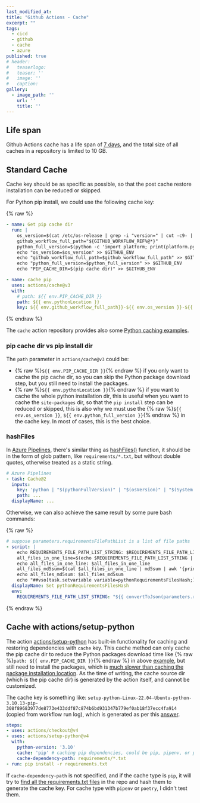 ```yaml
---
last_modified_at:
title: "Github Actions - Cache"
excerpt: ""
tags:
  - cicd
  - github
  - cache
  - azure
published: true
# header:
#   teaserlogo:
#   teaser: ''
#   image: ''
#   caption:
gallery:
  - image_path: ''
    url: ''
    title: ''
---
```


## Life span

Github Actions cache has a life span of [7 days](https://github.com/actions/toolkit/tree/main/packages/cache#actionscache), and the total size of all caches in a repository is limited to 10 GB.

## Standard Cache

Cache key should be as specific as possible, so that the post cache restore installation can be reduced or skipped.

For Python pip install, we could use the following cache key:

{% raw %}

```yaml
- name: Get pip cache dir
  run: |
    os_version=$(cat /etc/os-release | grep -i "version=" | cut -c9- | tr -d '"' | tr ' ' '_')
    github_workflow_full_path="${GITHUB_WORKFLOW_REF%@*}"
    python_full_version=$(python -c 'import platform; print(platform.python_version())')
    echo "os_version=$os_version" >> $GITHUB_ENV
    echo "github_workflow_full_path=$github_workflow_full_path" >> $GITHUB_ENV
    echo "python_full_version=$python_full_version" >> $GITHUB_ENV
    echo "PIP_CACHE_DIR=$(pip cache dir)" >> $GITHUB_ENV

- name: cache pip
  uses: actions/cache@v3
  with:
    # path: ${{ env.PIP_CACHE_DIR }}
    path: ${{ env.pythonLocation }}
    key: ${{ env.github_workflow_full_path}}-${{ env.os_version }}-${{ env.python_full_version }}-${{ hashFiles('requirements/*.txt') }}
```

{% endraw %}

The `cache` action repository provides also some [Python caching examples](https://github.com/actions/cache/blob/main/examples.md#python---pip).

### pip cache dir vs pip install dir

The `path` parameter in `actions/cache@v3` could be:

- {% raw %}`${{ env.PIP_CACHE_DIR }}`{% endraw %} if you only want to cache the pip cache dir, so you can skip the Python package download step, but you still need to install the packages.
- {% raw %}`${{ env.pythonLocation }}`{% endraw %} if you want to cache the whole python installation dir, this is useful when you want to cache the `site-packages` dir, so that the `pip install` step can be reduced or skipped, this is also why we must use the {% raw %}`${{ env.os_version }}`, `${{ env.python_full_version }}`{% endraw %} in the cache key. In most of cases, this is the best choice.

### hashFiles

In [Azure Pipelines](https://learn.microsoft.com/en-us/azure/devops/pipelines/release/caching?view=azure-devops), there's similar thing as [hashFiles()](https://docs.github.com/en/actions/learn-github-actions/expressions#hashfiles) function, it should be in the form of glob pattern, like `requirements/*.txt`, but without double quotes, otherwise treated as a static string.

```yaml
# Azure Pipelines
- task: Cache@2
  inputs:
    key: 'python | "$(pythonFullVersion)" | "$(osVersion)" | "$(System.TeamProject)" | "$(Build.DefinitionName)" | "$(Agent.JobName)" | requirements/*.txt'
    path: ...
  displayName: ...
```

Otherwise, we can also achieve the same result by some pure bash commands:

{% raw %}

```yaml
# suppose parameters.requirementsFilePathList is a list of file paths
- script: |
    echo REQUIREMENTS_FILE_PATH_LIST_STRING: $REQUIREMENTS_FILE_PATH_LIST_STRING
    all_files_in_one_line=$(echo $REQUIREMENTS_FILE_PATH_LIST_STRING | jq  '. | join(" ")' -r)
    echo all_files_in_one_line: $all_files_in_one_line
    all_files_md5sum=$(cat $all_files_in_one_line | md5sum | awk '{print $1}')
    echo all_files_md5sum: $all_files_md5sum
    echo "##vso[task.setvariable variable=pythonRequirementsFilesHash;]$all_files_md5sum"
  displayName: Set pythonRequirementsFilesHash
  env:
    REQUIREMENTS_FILE_PATH_LIST_STRING: "${{ convertToJson(parameters.requirementsFilePathList) }}"
```

{% endraw %}

## Cache with actions/setup-python

The action [actions/setup-python](https://github.com/actions/setup-python#caching-packages-dependencies) has built-in functionality for caching and restoring dependencies with `cache` key. This cache method can only cache the pip cache dir to reduce the Python packages download time like {% raw %}`path: ${{ env.PIP_CACHE_DIR }}`{% endraw %} in above [example](#standard-cache), but still need to install the packages, which is [much slower than caching the package installation location](#pip-cache-dir-vs-pip-install-dir). As the time of writing, the cache source dir (which is the pip cache dir) is generated by the action itself, and cannot be customized.

The cache key is something like: `setup-python-Linux-22.04-Ubuntu-python-3.10.13-pip-308f89683977de8773e433ddf87c874b6bd931347b779ef0ab18f37ecc4fa914` (copied from workflow run log), which is generated as per this [answer](https://github.com/actions/setup-python/issues/732).

```yaml
steps:
- uses: actions/checkout@v4
- uses: actions/setup-python@v4
  with:
    python-version: '3.10'
    cache: 'pip' # caching pip dependencies, could be pip, pipenv, or poetry
    cache-dependency-path: requirements/*.txt
- run: pip install -r requirements.txt
```

If `cache-dependency-path` is not specified, and if the cache type is `pip`, it will try to [find all the requirements.txt files](https://docs.github.com/en/actions/automating-builds-and-tests/building-and-testing-python#caching-dependencies) in the repo and hash them to generate the cache key. For cache type with `pipenv` or `poetry`, I didn't test them.
